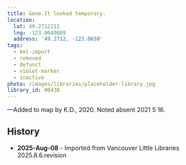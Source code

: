 ```yaml
---
title: Gone.It looked temporary.
location:
  lat: 49.2712211
  lng: -123.0649889
  address: '49.2712, -123.0650'
tags:
  - kml-import
  - removed
  - defunct
  - violet-marker
  - inactive
photo: /images/libraries/placeholder-library.jpg
library_id: 00438
---
```

—Added to map by K.D., 2020.
Noted absent 2021 5 16.

## History
- **2025-Aug-08** - Imported from Vancouver Little Libraries 2025.8.6.revision
